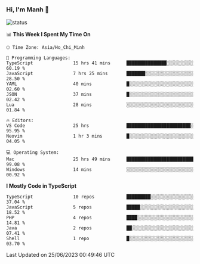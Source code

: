 ### Hi, I'm Manh 👋

![status](https://badge.stateful.com/manhhn01/status.svg)

<!--START_SECTION:waka-->
📊 **This Week I Spent My Time On** 

```text
🕑︎ Time Zone: Asia/Ho_Chi_Minh

💬 Programming Languages: 
TypeScript               15 hrs 41 mins      ███████████████░░░░░░░░░░   60.19 % 
JavaScript               7 hrs 25 mins       ███████░░░░░░░░░░░░░░░░░░   28.50 % 
YAML                     40 mins             █░░░░░░░░░░░░░░░░░░░░░░░░   02.60 % 
JSON                     37 mins             █░░░░░░░░░░░░░░░░░░░░░░░░   02.42 % 
Lua                      28 mins             ░░░░░░░░░░░░░░░░░░░░░░░░░   01.84 % 

🔥 Editors: 
VS Code                  25 hrs              ████████████████████████░   95.95 % 
Neovim                   1 hr 3 mins         █░░░░░░░░░░░░░░░░░░░░░░░░   04.05 % 

💻 Operating System: 
Mac                      25 hrs 49 mins      █████████████████████████   99.08 % 
Windows                  14 mins             ░░░░░░░░░░░░░░░░░░░░░░░░░   00.92 % 
```

**I Mostly Code in TypeScript** 

```text
TypeScript               10 repos            █████████░░░░░░░░░░░░░░░░   37.04 % 
JavaScript               5 repos             █████░░░░░░░░░░░░░░░░░░░░   18.52 % 
PHP                      4 repos             ████░░░░░░░░░░░░░░░░░░░░░   14.81 % 
Java                     2 repos             ██░░░░░░░░░░░░░░░░░░░░░░░   07.41 % 
Shell                    1 repo              █░░░░░░░░░░░░░░░░░░░░░░░░   03.70 % 
```




 Last Updated on 25/06/2023 00:49:46 UTC
<!--END_SECTION:waka-->
